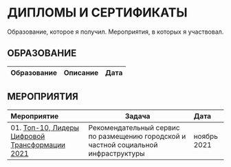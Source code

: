 # ДИПЛОМЫ И СЕРТИФИКАТЫ
Образование, которое я получил. Мероприятия, в которых я участвовал.

## ОБРАЗОВАНИЕ
| **Образование** | **Описание** | **Дата** |
| :-------------------- | --------------------- | :--------------------- |

## МЕРОПРИЯТИЯ
| **Мероприятие** | **Задача** | **Дата** |
| :-------------------- | --------------------- | :--------------------- |
| 01. [Топ-10, Лидеры Цифровой Трансформации 2021](https://github.com/urzumo/certificates_and_diplomas/blob/urzumo/competitions/ЛЦТ-2021.pdf) | Рекомендательный сервис по размещению городской и частной социальной инфраструктуры | ноябрь 2021 |
